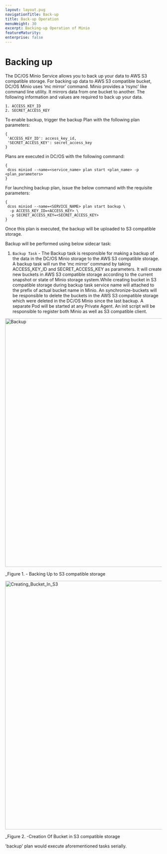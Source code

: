 ```yaml
---
layout: layout.pug
navigationTitle: Back-up
title: Back-up Operation
menuWeight: 30
excerpt: Backing-up Operation of Minio
featureMaturity:
enterprise: false
---
```


# Backing up

The DC/OS Minio Service allows you to back up your data to AWS S3 compatible storage. For backing up data to AWS S3 compatible bucket, DC/OS Minio uses ‘mc mirror’ command. Minio provides a ‘rsync’ like command line utility. It mirrors data from one bucket to another. The following information and values are required to back up your data.

    1. ACCESS_KEY_ID
    2. SECRET_ACCESS_KEY
    
To enable backup, trigger the backup Plan with the following plan parameters:
```shell
{
 'ACCESS_KEY_ID': access_key_id,
 'SECRET_ACCESS_KEY': secret_access_key
}
``` 

Plans are executed in DC/OS with the following command:
```shell
{
 dcos miniod --name=<service_name> plan start <plan_name> -p <plan_parameters>
}
```
For launching backup plan, issue the below command with the requisite parameters:

```shell
{
 dcos miniod --name=<SERVICE_NAME> plan start backup \
  -p ACCESS_KEY_ID=<ACCESS_KEY> \
  -p SECRET_ACCESS_KEY=<SECRET_ACCESS_KEY>
}
````

Once this plan is executed, the backup will be uploaded to S3 compatible storage.

Backup will be performed using below sidecar task:

1. `Backup Task` - The Backup task is responsible for making a backup of the data in the DC/OS Minio storage to the AWS S3 compatible storage. A backup task will run the ‘mc mirror’ command by taking ACCESS_KEY_ID and SECRET_ACCESS_KEY as parameters.
It will create new buckets in AWS S3 compatible storage according to the current snapshot or state of Minio storage system.While creating bucket in S3 compatible storage during backup task service name will attached to the prefix of actual bucket name in Minio. An synchronize-buckets will be responsible to delete the buckets in the AWS S3 compatible storage which were deleted in the DC/OS Minio since the last backup. A separate Pod will be started at any Private Agent. An init script will be responsible to register both Minio as well as S3 compatible client.

[<img src="../../img/Backup.png" alt="Backup" width="800"/>](../img/Backup.png)

   _Figure 1. - Backing Up to S3 compatible storage

[<img src="../../img/Creating_Bucket_In_S3.png" alt="Creating_Bucket_In_S3" width="800"/>](../img/Backup.png)

   _Figure 2. -Creation Of Bucket in S3 compatible storage
    
'backup' plan would execute aforementioned tasks serially. 



